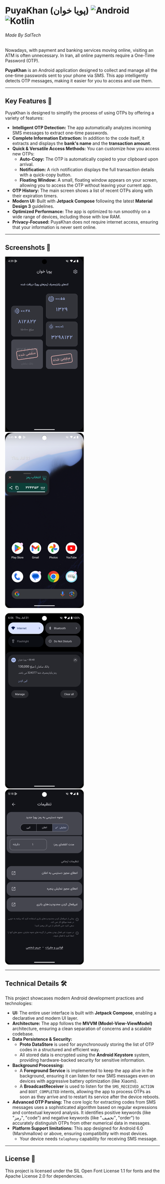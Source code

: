 # PuyaKhan (پویا خوان)  ![Android](https://img.shields.io/static/v1?label=Platform&message=Android&color=green)  ![Kotlin](https://img.shields.io/static/v1?label=Kotlin&message=2.2.0&color=purple)

###### Made By SalTech

Nowadays, with payment and banking services moving online, visiting an ATM is often unnecessary. In
Iran, all online payments require a One-Time Password (OTP).

**PuyaKhan** is an Android application designed to collect and manage all the one-time passwords
sent to your phone via SMS. This app intelligently detects OTP messages, making it easier for you to
access and use them.

-----

## Key Features 🚀

PuyaKhan is designed to simplify the process of using OTPs by offering a variety of features:

* **Intelligent OTP Detection:** The app automatically analyzes incoming SMS messages to extract
  one-time passwords.
* **Complete Information Extraction:** In addition to the code itself, it extracts and displays the
  **bank's name** and the **transaction amount**.
* **Quick & Versatile Access Methods:** You can customize how you access new OTPs:
    * **Auto-Copy:** The OTP is automatically copied to your clipboard upon arrival.
    * **Notification:** A rich notification displays the full transaction details with a quick-copy
      button.
    * **Floating Window:** A small, floating window appears on your screen, allowing you to access
      the OTP without leaving your current app.
* **OTP History:** The main screen shows a list of recent OTPs along with their expiration timers.
* **Modern UI:** Built with **Jetpack Compose** following the latest **Material Design 3**
  guidelines.
* **Optimized Performance:** The app is optimized to run smoothly on a wide range of devices,
  including those with low RAM.
* **Privacy-Focused:** PuyaKhan does not require internet access, ensuring that your information is
  never sent online.

-----

## Screenshots 📸

![Main Screen](https://github.com/saltechco/PuyaKhan/blob/dev/screenshots/Screenshot_20250731_164120.png)  ![Floating Window](https://github.com/saltechco/PuyaKhan/blob/dev/screenshots/Screenshot_20250731_174728.png)  

![Notification](https://github.com/saltechco/PuyaKhan/blob/dev/screenshots/Screenshot_20250731_180819.png)  ![Settings](https://github.com/saltechco/PuyaKhan/blob/dev/screenshots/Screenshot_20250731_172019.png)

-----

## Technical Details 🛠️

This project showcases modern Android development practices and technologies:

* **UI:** The entire user interface is built with **Jetpack Compose**, enabling a declarative and
  modern UI layer.
* **Architecture:** The app follows the **MVVM (Model-View-ViewModel)** architecture, ensuring a
  clean separation of concerns and a scalable codebase.
* **Data Persistence & Security:**
    * **Proto DataStore** is used for asynchronously storing the list of OTP codes in a structured
      and efficient way.
    * All stored data is encrypted using the **Android Keystore** system, providing hardware-backed
      security for sensitive information.
* **Background Processing:**
    * A **Foreground Service** is implemented to keep the app alive in the background, ensuring it
      can listen for new SMS messages even on devices with aggressive battery optimization (like
      Xiaomi).
    * A **BroadcastReceiver** is used to listen for the `SMS_RECEIVED_ACTION` and `BOOT_COMPLETED`
      intents, allowing the app to process OTPs as soon as they arrive and to restart its service
      after the device reboots.
* **Advanced OTP Parsing:** The core logic for extracting codes from SMS messages uses a
  sophisticated algorithm based on regular expressions and contextual keyword analysis. It
  identifies positive keywords (like "رمز", "code") and negative keywords (like "تخفیف", "order") to
  accurately distinguish OTPs from other numerical data in messages.
* **Platform Support limitations:** This app designed for Android 6.0 (Marshmallow) or above,
  ensuring compatibility with most devices.
    * Your device needs `telephony` capability for receiving SMS message.

-----

## License 📜

This project is licensed under the SIL Open Font License 1.1 for fonts and the Apache License 2.0
for dependencies.
